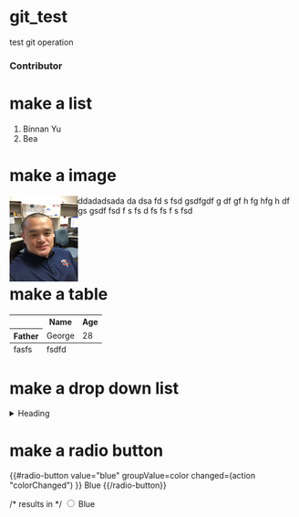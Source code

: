 # git_test
test git operation
<h3>Contributor</h3>

# make a list
<ol>
  <li>Binnan Yu</li>
  <li>Bea</li>
</ol>

# make a image
<p><img src="IMG_0888.JPG" height="150" width="120" align="left"/> ddadadsada da dsa fd s fsd gsdfgdf g df gf h fg hfg h df gs  gsdf fsd f s fs d fs fs f s fsd </p>
<script src="https://unpkg.com/react-dom@15.6.1/dist/react-dom.js"></script>
</br></br></br></br>

# make a table 
<table>
  <tr>
    <th></th>
    <th scope="col">Name</th>
    <th scope="col">Age</th>
  </tr>
  <tr>
    <th scope="row">Father</th>
    <td>George</td>
    <td>28</td>
  </tr>
   
  <tfoot>
    <tr>
      <td>fasfs</td>
      <td>fsdfd</td>
    </tr>
  </tfoot>
</table>

# make a drop down list

<details>
<summary>Heading</summary>
<ul>
<details>
  <li> markdown list 1</li>
<ul>
<li> nested list 1</li>
<li> nested list 2</li>
</ul>
</details>
<li> markdown list 2</li>
</ul>
</details>

# make a radio button

{{#radio-button
    value="blue"
    groupValue=color
    changed=(action "colorChanged")
}}
    <span>Blue</span>
{{/radio-button}}

/* results in */
<label id="ember346" class="ember-view ember-radio-button">
  <input id="ember347" class="ember-view" type="radio" value="blue">
  <span>Blue</span>
</label>

